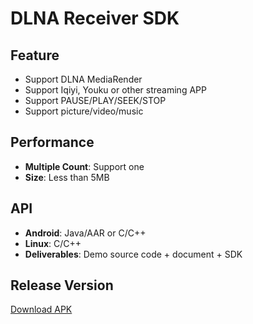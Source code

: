 # DLNA Receiver SDK

## Feature

* Support DLNA MediaRender     
* Support Iqiyi, Youku or other streaming APP    
* Support PAUSE/PLAY/SEEK/STOP 
* Support picture/video/music             

## Performance

* **Multiple Count**: Support one       
* **Size**: Less than 5MB          

## API

* **Android**: Java/AAR or C/C++     
* **Linux**: C/C++  
* **Deliverables**: Demo source code + document + SDK    

## Release Version       

[Download APK](https://github.com/WirelessPresentation/WirelessDisplay/releases/download/latest/BJCastTV.apk)

